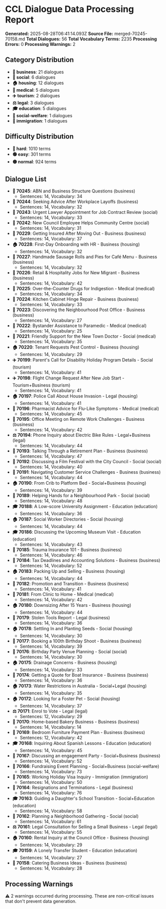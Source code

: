 # CCL Dialogue Data Processing Report

**Generated:** 2025-08-28T06:41:14.093Z
**Source File:** merged-70245-70158.md
**Total Dialogues:** 56
**Total Vocabulary Terms:** 2235
**Processing Errors:** 0
**Processing Warnings:** 2

## Category Distribution

- **💼 business**: 21 dialogues
- **👥 social**: 6 dialogues
- **🏠 housing**: 12 dialogues
- **🏥 medical**: 5 dialogues
- **✈️ tourism**: 2 dialogues
- **⚖️ legal**: 3 dialogues
- **🎓 education**: 5 dialogues
- **🤝 social-welfare**: 1 dialogues
- **🛂 immigration**: 1 dialogues

## Difficulty Distribution

- **🔴 hard**: 1010 terms
- **🟢 easy**: 301 terms
- **🟡 normal**: 924 terms

## Dialogue List

- **💼 70245**: ABN and Business Structure Questions (business)
  - Sentences: 14, Vocabulary: 34
- **💼 70244**: Seeking Advice After Workplace Layoffs (business)
  - Sentences: 14, Vocabulary: 32
- **👥 70243**: Urgent Lawyer Appointment for Job Contract Review (social)
  - Sentences: 14, Vocabulary: 33
- **👥 70242**: New Council Employee Helps Community Centre (social)
  - Sentences: 14, Vocabulary: 31
- **💼 70229**: Getting Insured After Moving Out - Business (business)
  - Sentences: 14, Vocabulary: 37
- **🏠 70228**: First-Day Onboarding with HR - Business (housing)
  - Sentences: 14, Vocabulary: 32
- **💼 70227**: Handmade Sausage Rolls and Pies for Café Menu - Business (business)
  - Sentences: 14, Vocabulary: 32
- **💼 70226**: Retail & Hospitality Jobs for New Migrant - Business (business)
  - Sentences: 14, Vocabulary: 42
- **🏥 70225**: Over-the-Counter Drugs for Indigestion - Medical (medical)
  - Sentences: 14, Vocabulary: 34
- **💼 70224**: Kitchen Cabinet Hinge Repair - Business (business)
  - Sentences: 14, Vocabulary: 33
- **💼 70223**: Discovering the Neighbourhood Post Office - Business (business)
  - Sentences: 14, Vocabulary: 27
- **🏥 70222**: Bystander Assistance to Paramedic - Medical (medical)
  - Sentences: 14, Vocabulary: 25
- **🏥 70221**: Friendly Support for the New Town Doctor - Social (medical)
  - Sentences: 14, Vocabulary: 35
- **🏠 70220**: Tenant Requests Pest Control - Business (housing)
  - Sentences: 14, Vocabulary: 29
- **✈️ 70199**: Parent's Call for Disability Holiday Program Details - Social (tourism)
  - Sentences: 14, Vocabulary: 41
- **✈️ 70198**: Flight Change Request After New Job Start - Tourism+Business (tourism)
  - Sentences: 14, Vocabulary: 41
- **🏠 70197**: Police Call About House Invasion - Legal (housing)
  - Sentences: 14, Vocabulary: 41
- **🏥 70196**: Pharmacist Advice for Flu-Like Symptoms - Medical (medical)
  - Sentences: 14, Vocabulary: 45
- **💼 70195**: Office Meeting on Remote Work Challenges - Business (business)
  - Sentences: 14, Vocabulary: 42
- **⚖️ 70194**: Phone Inquiry about Electric Bike Rules - Legal+Business (legal)
  - Sentences: 14, Vocabulary: 44
- **💼 70193**: Talking Through a Retirement Plan - Business (business)
  - Sentences: 14, Vocabulary: 47
- **👥 70192**: Discussing a Film Festival with the City Council - Social (social)
  - Sentences: 14, Vocabulary: 40
- **💼 70191**: Navigating Customer Service Challenges - Business (business)
  - Sentences: 14, Vocabulary: 44
- **🏠 70190**: From Crib to Platform Bed - Social+Business (housing)
  - Sentences: 14, Vocabulary: 39
- **👥 70189**: Helping Hands for a Neighbourhood Park - Social (social)
  - Sentences: 14, Vocabulary: 48
- **🎓 70188**: A Low-score University Assignment - Education (education)
  - Sentences: 14, Vocabulary: 36
- **🏠 70187**: Social Worker Directories - Social (housing)
  - Sentences: 14, Vocabulary: 44
- **🎓 70186**: Discussing the Upcoming Museum Visit - Education (education)
  - Sentences: 14, Vocabulary: 43
- **💼 70185**: Trauma Insurance 101 - Business (business)
  - Sentences: 14, Vocabulary: 46
- **💼 70184**: Tax Deadlines and Accounting Solutions - Business (business)
  - Sentences: 14, Vocabulary: 52
- **🏠 70183**: Packing Up and Selling - Business (housing)
  - Sentences: 14, Vocabulary: 44
- **💼 70182**: Promotion and Transition - Business (business)
  - Sentences: 14, Vocabulary: 41
- **🏥 70181**: From Clinic to Home - Medical (medical)
  - Sentences: 14, Vocabulary: 42
- **🏠 70180**: Downsizing After 15 Years - Business (housing)
  - Sentences: 14, Vocabulary: 44
- **💼 70179**: Stolen Tools Report - Legal (business)
  - Sentences: 14, Vocabulary: 36
- **🏠 70178**: Settling In and Planting Seeds - Social (housing)
  - Sentences: 14, Vocabulary: 30
- **💼 70177**: Booking a 100th Birthday Shoot - Business (business)
  - Sentences: 14, Vocabulary: 39
- **👥 70176**: Birthday Party Venue Planning - Social (social)
  - Sentences: 14, Vocabulary: 30
- **🏠 70175**: Drainage Concerns - Business (housing)
  - Sentences: 14, Vocabulary: 33
- **💼 70174**: Getting a Quote for Boat Insurance - Business (business)
  - Sentences: 14, Vocabulary: 36
- **🏠 70173**: Water Restrictions in Australia - Social+Legal (housing)
  - Sentences: 14, Vocabulary: 35
- **🏠 70172**: Looking for a Foster Pet - Social (housing)
  - Sentences: 14, Vocabulary: 37
- **⚖️ 70171**: Enrol to Vote - Legal (legal)
  - Sentences: 12, Vocabulary: 29
- **💼 70170**: Home-based Bakery Business - Business (business)
  - Sentences: 14, Vocabulary: 14
- **💼 70169**: Bedroom Furniture Payment Plan - Business (business)
  - Sentences: 12, Vocabulary: 42
- **🎓 70168**: Inquiring About Spanish Lessons - Education (education)
  - Sentences: 14, Vocabulary: 45
- **💼 70167**: Discussing an engagement Party - Social+Business (business)
  - Sentences: 14, Vocabulary: 52
- **🤝 70166**: Fundraising Event Planning - Social+Business (social-welfare)
  - Sentences: 14, Vocabulary: 73
- **🛂 70165**: Working Holiday Visa Inquiry - Immigration (immigration)
  - Sentences: 14, Vocabulary: 50
- **💼 70164**: Resignations and Terminations - Legal (business)
  - Sentences: 14, Vocabulary: 76
- **🎓 70163**: Guiding a Daughter's School Transition - Social+Education (education)
  - Sentences: 14, Vocabulary: 58
- **👥 70162**: Planning a Neighborhood Gathering - Social (social)
  - Sentences: 14, Vocabulary: 61
- **⚖️ 70161**: Legal Consultation for Selling a Small Business - Legal (legal)
  - Sentences: 14, Vocabulary: 55
- **🏠 70160**: Rental Inquiry at the Council Office - Business (housing)
  - Sentences: 14, Vocabulary: 29
- **🎓 70159**: A Lonely Transfer Student - Education (education)
  - Sentences: 14, Vocabulary: 27
- **💼 70158**: Catering Business Ideas - Business (business)
  - Sentences: 14, Vocabulary: 28

## Processing Warnings

⚠️  2 warnings occurred during processing.
These are non-critical issues that don't prevent data generation.

